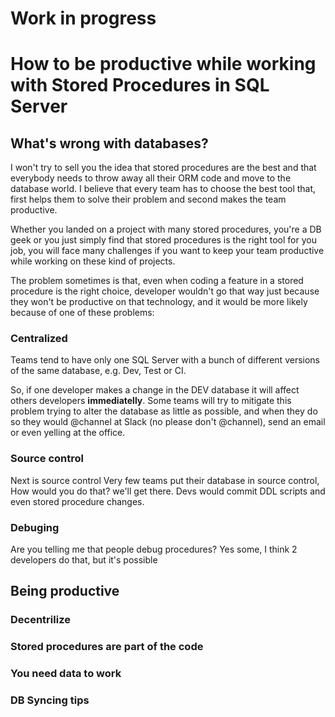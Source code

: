 # Work in progress
# How to be productive while working with Stored Procedures in SQL Server

## What's wrong with databases?
I won't try to sell you the idea that stored procedures are the best and that everybody needs to throw away all their ORM code and move to the database world. I believe that every team has to choose the best tool that, first helps them to solve their problem and second makes the team productive.

Whether you landed on a project with many stored procedures, you're a DB geek or you just simply find that stored procedures is the right tool for you job, 
you will face many challenges if you want to keep your team productive while working on these kind of projects.

The problem sometimes is that, even when coding a feature in a stored procedure is the right choice, developer wouldn't go that way just because they won't be productive on that technology, and it would be more likely because of one of these problems:

### Centralized
Teams tend to have only one SQL Server with a bunch of different versions of the same database, e.g. Dev, Test or CI.

So, if one developer makes a change in the DEV database it will affect others developers **immediatelly**. Some teams will try to mitigate this problem trying to alter the database as little as possible, and when they do so they would @channel at Slack (no please don't @channel), send an email or even yelling at the office.

### Source control
Next is source control Very few teams put their database in source control, How would you do that? we'll get there. Devs would commit DDL scripts and even stored procedure changes.

### Debuging
Are you telling me that people debug procedures? Yes some, I think 2 developers do that, but it's possible

## Being productive

### Decentrilize

### Stored procedures are part of the code

### You need data to work

### DB Syncing tips

